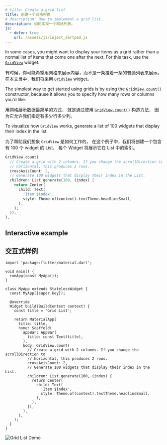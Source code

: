 ```yaml
---
# title: Create a grid list
title: 创建一个网格列表
# description: How to implement a grid list.
description: 如何实现一个网格列表。
js:
  - defer: true
    url: /assets/js/inject_dartpad.js
---
```


<?code-excerpt path-base="cookbook/lists/grid_lists"?>

In some cases, you might want to display your items as a grid rather than
a normal list of items that come one after the next.
For this task, use the [`GridView`][] widget.

有时候，你可能希望用网格来展示内容，而不是一条接着一条的普通列表来展示。
在本文当中，我们将采用 [`GridView`][] widget。

The simplest way to get started using grids is by using the
[`GridView.count()`][] constructor,
because it allows you to specify how many rows or columns you'd like.

用网格展示数据最简单的方式，
就是通过使用 [`GridView.count()`][] 构造方法，
因为它允许我们指定有多少行多少列。

To visualize how `GridView` works,
generate a list of 100 widgets that display their index in the list.

为了帮助我们想象 `GridView` 是如何工作的，
在这个例子中，我们将创建一个包含有 100 个 widget 的 List，
每个 Widget 将展示它在 List 中的索引。

<?code-excerpt "lib/main.dart (GridView)" replace="/^body\: //g"?>
```dart
GridView.count(
  // Create a grid with 2 columns. If you change the scrollDirection to
  // horizontal, this produces 2 rows.
  crossAxisCount: 2,
  // Generate 100 widgets that display their index in the List.
  children: List.generate(100, (index) {
    return Center(
      child: Text(
        'Item $index',
        style: Theme.of(context).textTheme.headlineSmall,
      ),
    );
  }),
),
```

## Interactive example

## 交互式样例

<?code-excerpt "lib/main.dart"?>
```dartpad run="true"
import 'package:flutter/material.dart';

void main() {
  runApp(const MyApp());
}

class MyApp extends StatelessWidget {
  const MyApp({super.key});

  @override
  Widget build(BuildContext context) {
    const title = 'Grid List';

    return MaterialApp(
      title: title,
      home: Scaffold(
        appBar: AppBar(
          title: const Text(title),
        ),
        body: GridView.count(
          // Create a grid with 2 columns. If you change the scrollDirection to
          // horizontal, this produces 2 rows.
          crossAxisCount: 2,
          // Generate 100 widgets that display their index in the List.
          children: List.generate(100, (index) {
            return Center(
              child: Text(
                'Item $index',
                style: Theme.of(context).textTheme.headlineSmall,
              ),
            );
          }),
        ),
      ),
    );
  }
}
```

<noscript>
  <img src="/assets/images/docs/cookbook/grid-list.gif" alt="Grid List Demo" class="site-mobile-screenshot" />
</noscript>

[`GridView`]: {{site.api}}flutter/widgets/GridView-class.html
[`GridView.count()`]: {{site.api}}flutter/widgets/GridView/GridView.count.html
